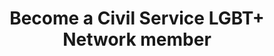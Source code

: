 ---
layout: membership/sign-up
title: Become a Civil Service LGBT+ Network member
excerpt: "The Civil Service LGBT+ Network helps to create a more diverse, inclusive and equal place to work for lesbian, gay, bisexual and trans civil servants."
permalink: /join-us/
breacrumbs: false
---